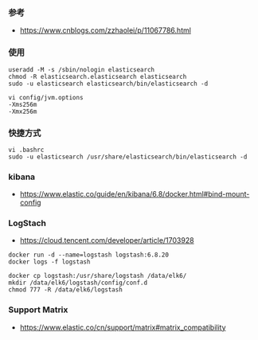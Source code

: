 

### 参考
* https://www.cnblogs.com/zzhaolei/p/11067786.html



### 使用
```
useradd -M -s /sbin/nologin elasticsearch
chmod -R elasticsearch.elasticsearch elasticsearch
sudo -u elasticsearch elasticsearch/bin/elasticsearch -d
```
```
vi config/jvm.options
-Xms256m
-Xmx256m
```

### 快捷方式
```
vi .bashrc
sudo -u elasticsearch /usr/share/elasticsearch/bin/elasticsearch -d
```

### kibana
* https://www.elastic.co/guide/en/kibana/6.8/docker.html#bind-mount-config


### LogStach
* https://cloud.tencent.com/developer/article/1703928

```
docker run -d --name=logstash logstash:6.8.20
docker logs -f logstash

docker cp logstash:/usr/share/logstash /data/elk6/
mkdir /data/elk6/logstash/config/conf.d
chmod 777 -R /data/elk6/logstash
```


### Support Matrix
* https://www.elastic.co/cn/support/matrix#matrix_compatibility

